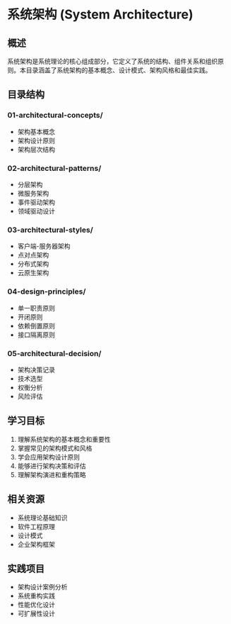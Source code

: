 # 系统架构 (System Architecture)

## 概述

系统架构是系统理论的核心组成部分，它定义了系统的结构、组件关系和组织原则。本目录涵盖了系统架构的基本概念、设计模式、架构风格和最佳实践。

## 目录结构

### 01-architectural-concepts/

- 架构基本概念
- 架构设计原则
- 架构层次结构

### 02-architectural-patterns/

- 分层架构
- 微服务架构
- 事件驱动架构
- 领域驱动设计

### 03-architectural-styles/

- 客户端-服务器架构
- 点对点架构
- 分布式架构
- 云原生架构

### 04-design-principles/

- 单一职责原则
- 开闭原则
- 依赖倒置原则
- 接口隔离原则

### 05-architectural-decision/

- 架构决策记录
- 技术选型
- 权衡分析
- 风险评估

## 学习目标

1. 理解系统架构的基本概念和重要性
2. 掌握常见的架构模式和风格
3. 学会应用架构设计原则
4. 能够进行架构决策和评估
5. 理解架构演进和重构策略

## 相关资源

- 系统理论基础知识
- 软件工程原理
- 设计模式
- 企业架构框架

## 实践项目

- 架构设计案例分析
- 系统重构实践
- 性能优化设计
- 可扩展性设计
